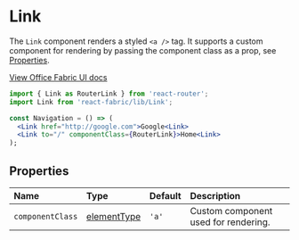 # Link

The `Link` component renders a styled `<a />` tag. It supports a custom component for rendering
by passing the component class as a prop, see [Properties](#properties).

<a href="http://dev.office.com/fabric/components/link" target="_blank">View Office Fabric UI docs</a>

```jsx
import { Link as RouterLink } from 'react-router';
import Link from 'react-fabric/lib/Link';

const Navigation = () => (
  <Link href="http://google.com">Google<Link>
  <Link to="/" componentClass={RouterLink}>Home<Link>
);
```

## Properties

| Name             | Type             | Default | Description                          |
| :-----           | :-----           | :-----  | :-----                               |
| `componentClass` | [elementType][1] | `'a'`     | Custom component used for rendering. |

[1]: https://github.com/react-bootstrap/react-prop-types#elementtype
